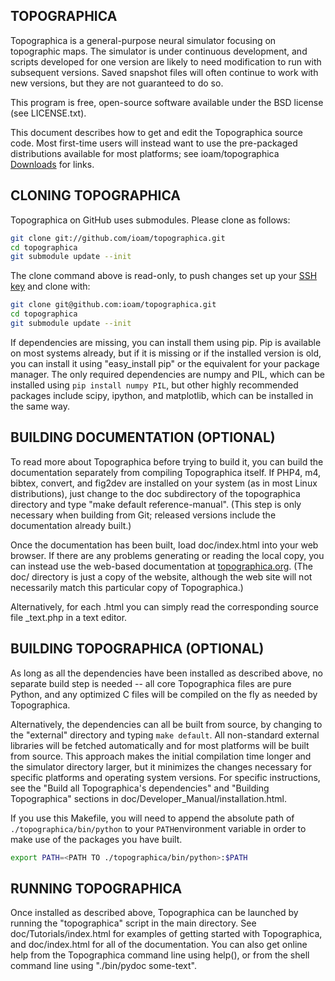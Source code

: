 ## TOPOGRAPHICA

Topographica is a general-purpose neural simulator focusing on topographic maps.  The simulator is under continuous development, and scripts developed for one version are likely to need modification to run with subsequent versions.  Saved snapshot files will often continue to work with new versions, but they are not guaranteed to do so.

This program is free, open-source software available under the BSD license (see LICENSE.txt).


This document describes how to get and edit the Topographica source code.  Most first-time users will instead want to use the pre-packaged distributions available for most platforms; see ioam/topographica [Downloads](http://github.com/ioam/topographica/downloads) for links.

## CLONING TOPOGRAPHICA

Topographica on GitHub uses submodules. Please clone as follows:

```bash
git clone git://github.com/ioam/topographica.git
cd topographica
git submodule update --init
```

The clone command above is read-only, to push changes set up your [SSH key](https://help.github.com/articles/generating-ssh-keys) and clone with:

```bash
git clone git@github.com:ioam/topographica.git
cd topographica
git submodule update --init
```

If dependencies are missing, you can install them using pip.  Pip is available on most systems already, but if it is missing or if the installed version is old, you
can install it using "easy_install pip" or the equivalent for your package manager.  The only required dependencies are numpy and PIL, which can be installed using
```pip install numpy PIL```, but other highly recommended packages include scipy, ipython, and matplotlib, which can be installed in the same way.


## BUILDING DOCUMENTATION (OPTIONAL)

To read more about Topographica before trying to build it, you can build the documentation separately from compiling Topographica itself. If PHP4, m4, bibtex, convert, and fig2dev are installed on your system (as in most Linux distributions), just change to the doc subdirectory of the topographica directory and type "make default reference-manual". (This step is only necessary when building from Git; released versions include the documentation already built.)

Once the documentation has been built, load doc/index.html into your web browser.  If there are any problems generating or reading the local copy, you can instead use the web-based documentation at [topographica.org](http://topographica.org).  (The doc/ directory is just a copy of the website, although the web site will not necessarily match this particular copy of Topographica.)

Alternatively, for each <file>.html you can simply read the corresponding source file <file>_text.php in a text editor.

## BUILDING TOPOGRAPHICA (OPTIONAL)

As long as all the dependencies have been installed as described above, no separate build step is needed -- all core Topographica files are pure Python, and any optimized C files will be compiled on the fly as needed by Topographica.

Alternatively, the dependencies can all be built from source, by changing to the "external" directory and typing ```make default```.  All non-standard external libraries will be fetched automatically and for most platforms will be built from source.  This approach makes the initial compilation time longer and the simulator directory larger, but it minimizes the changes necessary for specific platforms and operating system versions.  For specific instructions, see the "Build all Topographica's dependencies" and "Building Topographica" sections in doc/Developer_Manual/installation.html.

If you use this Makefile, you will need to append the absolute path of ```./topographica/bin/python``` to your ```PATH```environment variable in order to make use of the packages you have built. 

```bash
export PATH=<PATH TO ./topographica/bin/python>:$PATH
```

## RUNNING TOPOGRAPHICA

Once installed as described above, Topographica can be launched by running the "topographica" script in the main directory.  See doc/Tutorials/index.html for examples of getting started with Topographica, and doc/index.html for all of the documentation.  You can also get online help from the Topographica command line using help(), or from the shell command line using "./bin/pydoc some-text".

